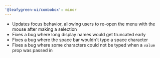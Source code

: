 ```yaml
---
'@leafygreen-ui/combobox': minor
---
```


- Updates focus behavior, allowing users to re-open the menu with the mouse after making a selection
- Fixes a bug where long display names would get truncated early
- Fixes a bug where the space bar wouldn't type a space character
- Fixes a bug where some characters could not be typed when a `value` prop was passed in
